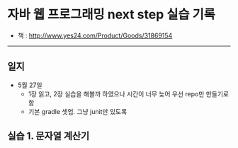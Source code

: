 # 자바 웹 프로그래밍 next step 실습 기록
- 책 : http://www.yes24.com/Product/Goods/31869154

---

## 일지

- 5월 27일 
    - 1장 읽고, 2장 실습을 해볼까 하였으나 시간이 너무 늦어 우선 repo만 만들기로 함
    - 기본 gradle 셋업. 그냥 junit만 있도록
    

## 실습 1. 문자열 계산기